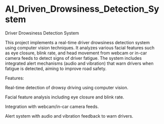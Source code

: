 # AI_Driven_Drowsiness_Detection_System
Driver Drowsiness Detection System

This project implements a real-time driver drowsiness detection system using computer vision techniques. It analyzes various facial features such as eye closure, blink rate, and head movement from webcam or in-car camera feeds to detect signs of driver fatigue. The system includes integrated alert mechanisms (audio and vibration) that warn drivers when fatigue is detected, aiming to improve road safety.

Features:

Real-time detection of drowsy driving using computer vision.

Facial feature analysis including eye closure and blink rate.

Integration with webcam/in-car camera feeds.

Alert system with audio and vibration feedback to warn drivers.
